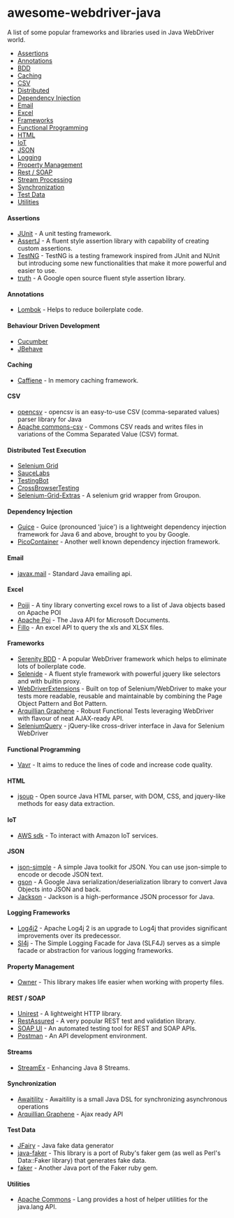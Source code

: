 # awesome-webdriver-java
A list of some popular frameworks and libraries used in Java WebDriver world.

- [Assertions](#assertions)
- [Annotations](#annotations)
- [BDD](#behaviour-driven-development)
- [Caching](#caching)
- [CSV](#csv)
- [Distributed](#distributed-test-execution)
- [Dependency Injection](#dependency-injection)
- [Email](#email)
- [Excel](#excel)
- [Frameworks](#frameworks)
- [Functional Programming](#functional_programming)
- [HTML](#html)
- [IoT](#iot)
- [JSON](#json)
- [Logging](#logging-frameworks)
- [Property Management](#property-management)
- [Rest / SOAP](#rest--soap)
- [Stream Processing](#streams)
- [Synchronization](#synchronization)
- [Test Data](#test-data)
- [Utilities](#utilities)

#### Assertions
* [JUnit](https://junit.org) - A unit testing framework.
* [AssertJ](http://joel-costigliola.github.io/assertj/) - A fluent style assertion library with capability of creating custom assertions.
* [TestNG](http://joel-costigliola.github.io/assertj/) - TestNG is a testing framework inspired from JUnit and NUnit but introducing some new functionalities that make it more powerful and easier to use.
* [truth](https://github.com/google/truth) - A Google open source fluent style assertion library.

#### Annotations
* [Lombok](https://projectlombok.org/) - Helps to reduce boilerplate code.

#### Behaviour Driven Development
* [Cucumber](https://docs.cucumber.io/)
* [JBehave](https://jbehave.org/)

#### Caching
* [Caffiene](https://github.com/ben-manes/caffeine) - In memory caching framework.

#### CSV
* [opencsv](http://opencsv.sourceforge.net/) - opencsv is an easy-to-use CSV (comma-separated values) parser library for Java
* [Apache commons-csv](https://commons.apache.org/proper/commons-csv/) - Commons CSV reads and writes files in variations of the Comma Separated Value (CSV) format.


#### Distributed Test Execution
* [Selenium Grid](https://www.seleniumhq.org/projects/grid/)
* [SauceLabs](https://saucelabs.com/platforms)
* [TestingBot](https://testingbot.com/articles/why-use-testingbot)
* [CrossBrowserTesting](https://crossbrowsertesting.com/selenium-testing)
* [Selenium-Grid-Extras](https://github.com/groupon/Selenium-Grid-Extras) - A selenium grid wrapper from Groupon.

#### Dependency Injection
* [Guice](https://github.com/google/guice) - Guice (pronounced 'juice') is a lightweight dependency injection framework for Java 6 and above, brought to you by Google.
* [PicoContainer](http://picocontainer.com/) - Another well known dependency injection framework.


#### Email
* [javax.mail](https://docs.oracle.com/javaee/7/api/javax/mail/package-summary.html) - Standard Java emailing api.

#### Excel
* [Poiji](https://github.com/ozlerhakan/poiji) -  A tiny library converting excel rows to a list of Java objects based on Apache POI
* [Apache Poi](https://poi.apache.org/) - The Java API for Microsoft Documents.
* [Fillo](https://codoid.com/fillo/) - An excel API to query the xls and XLSX files.

#### Frameworks
* [Serenity BDD](http://www.thucydides.info/#/) - A popular WebDriver framework which helps to eliminate lots of boilerplate code.
* [Selenide](https://selenide.org/) - A fluent style framework with powerful jquery like selectors and with builtin proxy.
* [WebDriverExtensions](https://github.com/webdriverextensions/webdriverextensions) - Built on top of Selenium/WebDriver to make your tests more readable, reusable and maintainable by combining the Page Object Pattern and Bot Pattern.
* [Arquillian Graphene](http://arquillian.org/arquillian-graphene/) - Robust Functional Tests leveraging WebDriver with flavour of neat AJAX-ready API.
* [SeleniumQuery](https://github.com/seleniumQuery/seleniumQuery) - jQuery-like cross-driver interface in Java for Selenium WebDriver


#### Functional Programming
* [Vavr](http://www.vavr.io/) -  It aims to reduce the lines of code and increase code quality.
#### HTML
* [jsoup](https://jsoup.org/) - Open source Java HTML parser, with DOM, CSS, and jquery-like methods for easy data extraction.


#### IoT
* [AWS sdk](https://aws.amazon.com/sdk-for-java/) - To interact with Amazon IoT services.

#### JSON
* [json-simple](https://github.com/fangyidong/json-simple) - A simple Java toolkit for JSON. You can use json-simple to encode or decode JSON text.
* [gson](https://github.com/google/gson) - A Google Java serialization/deserialization library to convert Java Objects into JSON and back.
* [Jackson](https://github.com/FasterXML/jackson) - Jackson is a high-performance JSON processor for Java.

#### Logging Frameworks
* [Log4j2](https://logging.apache.org/log4j/2.x/) - Apache Log4j 2 is an upgrade to Log4j that provides significant improvements over its predecessor.
* [Sl4j](https://www.slf4j.org/) - The Simple Logging Facade for Java (SLF4J) serves as a simple facade or abstraction for various logging frameworks.


#### Property Management
* [Owner](http://owner.aeonbits.org/) - This library makes life easier when working with property files.


#### REST / SOAP
* [Unirest](http://unirest.io/java.html) - A lightweight HTTP library.
* [RestAssured](http://rest-assured.io/) - A very popular REST test and validation library.
* [SOAP UI](https://www.soapui.org/) - An automated testing tool for REST and SOAP APIs.
* [Postman](https://www.getpostman.com/) - An API development environment.


#### Streams
* [StreamEx](https://github.com/amaembo/streamex) - Enhancing Java 8 Streams.

#### Synchronization
* [Awaitility](https://github.com/awaitility/awaitility) - Awaitility is a small Java DSL for synchronizing asynchronous operations
* [Arquillian Graphene](http://arquillian.org/arquillian-graphene/) - Ajax ready API

#### Test Data
* [JFairy](https://github.com/Devskiller/jfairy) - Java fake data generator
* [java-faker](https://github.com/DiUS/java-faker) - This library is a port of Ruby's faker gem (as well as Perl's Data::Faker library) that generates fake data.
* [faker](https://github.com/blocoio/faker) - Another Java port of the Faker ruby gem.

#### Utilities
* [Apache Commons](https://commons.apache.org/proper/commons-lang/) - Lang provides a host of helper utilities for the java.lang API.

